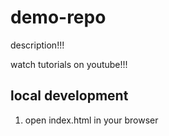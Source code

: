 # demo-repo

description!!!


watch tutorials on youtube!!!

## local development

1. open index.html in your browser
